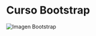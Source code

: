 # Curso Bootstrap
<img src="https://github.com/davidbcaro/curso-Bootstrap/blob/main/bootstrap-illustration.png" alt="Imagen Bootstrap">
